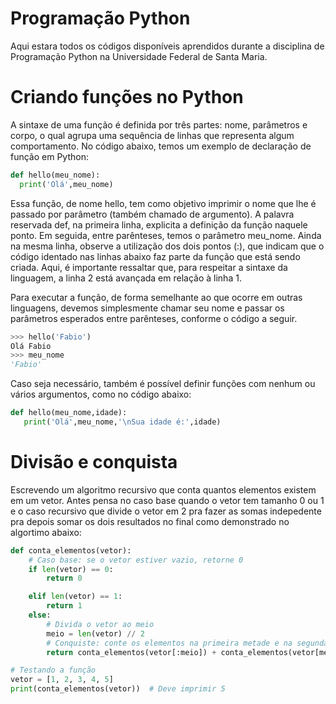 # Programação Python 

Aqui estara todos os códigos disponíveis aprendidos durante a disciplina de Programação Python na Universidade Federal de Santa Maria. 

# Criando funções no Python

A sintaxe de uma função é definida por três partes: nome, parâmetros e corpo, o qual agrupa uma sequência de linhas que representa algum comportamento. No código abaixo, temos um exemplo de declaração de função em Python:

```Python
def hello(meu_nome):
  print('Olá',meu_nome)
```
Essa função, de nome hello, tem como objetivo imprimir o nome que lhe é passado por parâmetro (também chamado de argumento). A palavra reservada def, na primeira linha, explicita a definição da função naquele ponto. Em seguida, entre parênteses, temos o parâmetro meu_nome. Ainda na mesma linha, observe a utilização dos dois pontos (:), que indicam que o código identado nas linhas abaixo faz parte da função que está sendo criada. Aqui, é importante ressaltar que, para respeitar a sintaxe da linguagem, a linha 2 está avançada em relação à linha 1.

Para executar a função, de forma semelhante ao que ocorre em outras linguagens, devemos simplesmente chamar seu nome e passar os parâmetros esperados entre parênteses, conforme o código a seguir.
```Python
>>> hello('Fabio')
Olá Fabio
>>> meu_nome
'Fabio'
```
Caso seja necessário, também é possível definir funções com nenhum ou vários argumentos, como no código abaixo:
```Python
def hello(meu_nome,idade):
   print('Olá',meu_nome,'\nSua idade é:',idade)
```
# Divisão e conquista 
Escrevendo um algoritmo recursivo que conta quantos elementos existem em um vetor. Antes pensa no caso base quando o vetor tem tamanho 0 ou 1 e o caso recursivo que divide o vetor em 2 pra fazer as somas indepedente pra depois somar os dois resultados no final como demonstrado no algortimo abaixo: 

```Python
def conta_elementos(vetor):
    # Caso base: se o vetor estiver vazio, retorne 0
    if len(vetor) == 0:
        return 0

    elif len(vetor) == 1:
        return 1
    else:
        # Divida o vetor ao meio
        meio = len(vetor) // 2
        # Conquiste: conte os elementos na primeira metade e na segunda metade
        return conta_elementos(vetor[:meio]) + conta_elementos(vetor[meio:])

# Testando a função
vetor = [1, 2, 3, 4, 5]
print(conta_elementos(vetor))  # Deve imprimir 5
```
